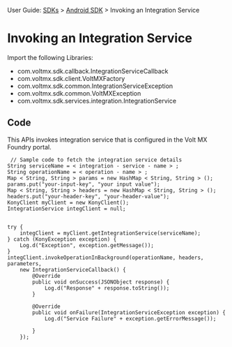                              

User Guide: [SDKs](../Foundry_SDKs.md) > [Android SDK](Installing_Android_SDK.md) > Invoking an Integration Service 

Invoking an Integration Service
===============================

Import the following Libraries:

*   com.voltmx.sdk.callback.IntegrationServiceCallback
*   com.voltmx.sdk.client.VoltMXFactory
*   com.voltmx.sdk.common.IntegrationServiceException
*   com.voltmx.sdk.common.VoltMXException
*   com.voltmx.sdk.services.integration.IntegrationService

Code
----

This APIs invokes integration service that is configured in the Volt MX Foundry portal.

```
 // Sample code to fetch the integration service details
String serviceName = < integration - service - name > ;
String operationName = < operation - name > ;
Map < String, String > params = new HashMap < String, String > ();
params.put("your-input-key", "your input value");
Map < String, String > headers = new HashMap < String, String > ();
headers.put("your-header-key", "your-header-value");
KonyClient myClient = new KonyClient();
IntegrationService integClient = null;


try {
    integClient = myClient.getIntegrationService(serviceName);
} catch (KonyException exception) {
    Log.d("Exception", exception.getMessage());
}
integClient.invokeOperationInBackground(operationName, headers, parameters,
    new IntegrationServiceCallback() {
        @Override
        public void onSuccess(JSONObject response) {
            Log.d("Response" + response.toString());
        }

        @Override
        public void onFailure(IntegrationServiceException exception) {
            Log.d("Service Failure" + exception.getErrorMessage());

        }
    }); 
```

